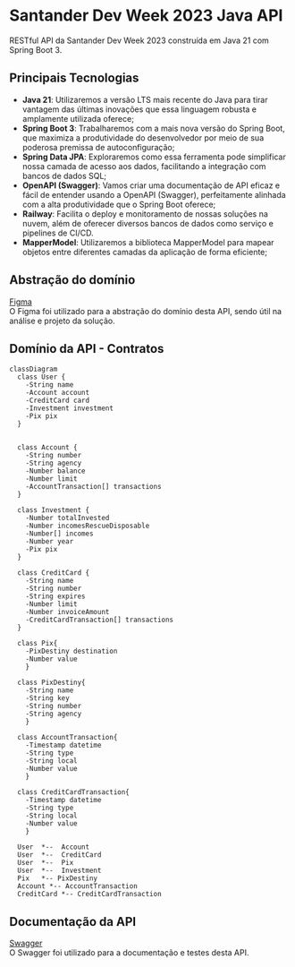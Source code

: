 # Santander Dev Week 2023 Java API

RESTful API da Santander Dev Week 2023 construída em Java 21 com Spring Boot 3.

## Principais Tecnologias
 - **Java 21**: Utilizaremos a versão LTS mais recente do Java para tirar vantagem das últimas inovações que essa linguagem robusta e amplamente utilizada oferece;
 - **Spring Boot 3**: Trabalharemos com a mais nova versão do Spring Boot, que maximiza a produtividade do desenvolvedor por meio de sua poderosa premissa de autoconfiguração;
 - **Spring Data JPA**: Exploraremos como essa ferramenta pode simplificar nossa camada de acesso aos dados, facilitando a integração com bancos de dados SQL;
 - **OpenAPI (Swagger)**: Vamos criar uma documentação de API eficaz e fácil de entender usando a OpenAPI (Swagger), perfeitamente alinhada com a alta produtividade que o Spring Boot oferece;
 - **Railway**: Facilita o deploy e monitoramento de nossas soluções na nuvem, além de oferecer diversos bancos de dados como serviço e pipelines de CI/CD.
 - **MapperModel**: Utilizaremos a biblioteca MapperModel para mapear objetos entre diferentes camadas da aplicação de forma eficiente;

## Abstração do domínio 
[Figma](https://www.figma.com/file/cdryxczFtFlledgPmqmXr1/Aplicativo-Banco-Community?type=design&mode=design&t=zSFbowLuxkJkvYhk-1)   
O Figma foi utilizado para a abstração do domínio desta API, sendo útil na análise e projeto da solução.

## Domínio da API - Contratos

```mermaid
classDiagram
  class User {
    -String name
    -Account account
    -CreditCard card
    -Investment investment
    -Pix pix
  }


  class Account {
    -String number
    -String agency
    -Number balance
    -Number limit
    -AccountTransaction[] transactions
  }

  class Investment {
    -Number totalInvested
    -Number incomesRescueDisposable
    -Number[] incomes
    -Number year
    -Pix pix
  }
  
  class CreditCard {
    -String name
    -String number
    -String expires
    -Number limit
    -Number invoiceAmount
    -CreditCardTransaction[] transactions
  }

  class Pix{
    -PixDestiny destination
    -Number value
    }

  class PixDestiny{
    -String name
    -String key
    -String number
    -String agency
    }

  class AccountTransaction{
    -Timestamp datetime
    -String type
    -String local
    -Number value
    }

  class CreditCardTransaction{
    -Timestamp datetime
    -String type
    -String local
    -Number value
    }

  User  *--  Account
  User  *--  CreditCard
  User  *--  Pix
  User  *--  Investment
  Pix   *-- PixDestiny
  Account *-- AccountTransaction
  CreditCard *-- CreditCardTransaction
```

## Documentação da API
[Swagger](https://api-devbank-prd.up.railway.app/swagger-ui/index.html)    
O Swagger foi utilizado para a documentação e testes desta API.

